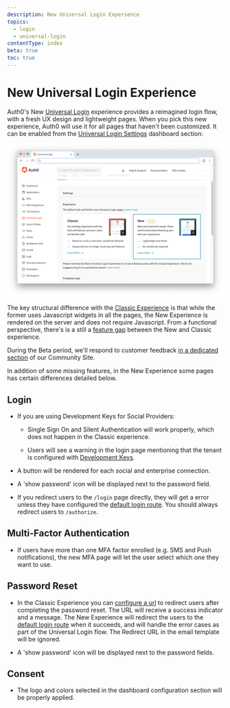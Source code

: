 ```yaml
---
description: New Universal Login Experience
topics:
  - login
  - universal-login
contentType: index
beta: true
toc: true
---
```

# New Universal Login Experience

Auth0's New [Universal Login](/universal-login) experience provides a reimagined login flow, with a fresh UX design and lightweight pages. When you pick this new experience, Auth0 will use it for all pages that haven't been customized. It can be enabled from the [Universal Login Settings](https://manage.auth0.com/#/login_settings) dashboard section:

![Login Page](/media/articles/universal-login/experience-picker.png)

The key structural difference with the [Classic Experience](/universal-login/classic) is that while the former uses Javascript widgets in all the pages, the New Experience is rendered on the server and does not require Javascript. From a functional perspective, there's is a still a [feature gap](/universal-login/new-experience-limitations) between the New and Classic experience. 

During the Beta period, we'll respond to customer feedback [in a dedicated section](https://community.auth0.com/t/new-universal-login-experience-beta/23979) of our Community Site.

In addition of some missing features, in the New Experience some pages has certain differences detailed below.

## Login

- If you are using Development Keys for Social Providers:

    - Single Sign On and Silent Authentication will work properly, which does not happen in the Classic experience.

    - Users will see a warning in the login page mentioning that the tenant is configured with [Development Keys](docs/connections/social/devkeys).

- A button will be rendered for each social and enterprise connection. 

- A 'show password' icon will be displayed next to the password field.

- If you redirect users to the `/login` page directly, they will get a error unless they have configured the [default login route](/universal-login/default-login-url). You should always redirect users to `/authorize`.

## Multi-Factor Authentication

- If users have more than one MFA factor enrolled (e.g. SMS and Push notifications), the new MFA page will let the user select which one they want to use.

## Password Reset

- In the Classic Experience you can [configure a url](/email/templates#redirect-to-results-for-the-change-password-email-template) to redirect users after completing the password reset. The URL will receive a success indicator and a message. The New Experience will redirect the users to the [default login route](/universal-login/default-login-url) when it succeeds, and will handle the error cases as part of the Universal Login flow. The Redirect URL in the email template will be ignored.  

- A 'show password' icon will be displayed next to the password fields.

## Consent

- The logo and colors selected in the dashboard configuration section will be properly applied.
